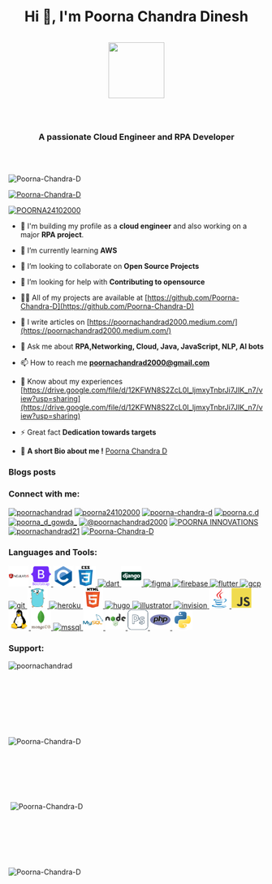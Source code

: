 <h1 align="center">Hi 👋, I'm Poorna Chandra Dinesh <br><br><a href="https://poorna-chandra-d.github.io/poornaportfolio/"><img src ="https://avatars.githubusercontent.com/u/69423861?s=400&u=b46e4d6d361ea88db9d8adae4932878588b81d11&v=4" height="110" width="110" ></img></a>
</h1>

<br>
<h3 align="center">A passionate Cloud Engineer and RPA Developer</h3>

<img src="" align="center">
<br>


<br>

<p align="left"> <img src="https://komarev.com/ghpvc/?username=rubleen1903&label=Profile%20views&color=0e75b6&style=flat" alt="Poorna-Chandra-D" /> </p>

<p align="left"> <a href="https://github.com/ryo-ma/github-profile-trophy"><img src="https://github-profile-trophy.vercel.app/?username=Poorna-Chandra-D" alt="Poorna-Chandra-D" /></a> </p>

<p align="left"> <a href="https://twitter.com/POORNA24102000" target="blank"><img src="https://img.shields.io/twitter/follow/POORNA24102000?logo=twitter&style=for-the-badge" alt="POORNA24102000" /></a> </p>

- 🔭 I'm building my profile as a **cloud engineer** and also working on a major **RPA project**.

- 🌱 I’m currently learning **AWS**

- 👯 I’m looking to collaborate on **Open Source Projects**

- 🤝 I’m looking for help with **Contributing to opensource**

- 👨‍💻 All of my projects are available at [https://github.com/Poorna-Chandra-D](https://github.com/Poorna-Chandra-D)

- 📝 I write articles on [https://poornachandrad2000.medium.com/](https://poornachandrad2000.medium.com/)

- 💬 Ask me about **RPA,Networking, Cloud, Java, JavaScript, NLP, AI bots**

- 📫 How to reach me **poornachandrad2000@gmail.com**

- 📄 Know about my experiences [https://drive.google.com/file/d/12KFWN8S2ZcL0I_ljmxyTnbrJi7JIK_n7/view?usp=sharing](https://drive.google.com/file/d/12KFWN8S2ZcL0I_ljmxyTnbrJi7JIK_n7/view?usp=sharing)

- ⚡ Great fact **Dedication towards targets**

- 💛 **A short Bio about me !** [Poorna Chandra D](https://discord.bio/p/poornachandrad)

### Blogs posts
<!-- BLOG-POST-LIST:START -->
<!-- BLOG-POST-LIST:END -->

<h3 align="left">Connect with me:</h3>
<p align="left">
<a href="https://dev.to/poornachandrad" target="blank"><img align="center" src="https://cdn.jsdelivr.net/npm/simple-icons@3.0.1/icons/dev-dot-to.svg" color:"white" alt="poornachandrad" height="30" width="40"  /></a>
<a href="https://twitter.com/poorna24102000" target="blank"><img align="center" src="https://cdn.jsdelivr.net/npm/simple-icons@3.0.1/icons/twitter.svg" alt="poorna24102000" height="30" width="40" /></a>
<a href="https://www.linkedin.com/in/poorna-chandra-d-54b641165/" target="blank"><img align="center" src="https://cdn.jsdelivr.net/npm/simple-icons@3.0.1/icons/linkedin.svg" alt="poorna-chandra-d" height="30" width="40" /></a>
<a href="https://www.facebook.com/poorna.c.d" target="blank"><img align="center" src="https://cdn.jsdelivr.net/npm/simple-icons@3.0.1/icons/facebook.svg" alt="poorna.c.d" height="30" width="40" /></a>
<a href="https://www.instagram.com/poorna_d_gowda_/" target="blank"><img align="center" src="https://cdn.jsdelivr.net/npm/simple-icons@3.0.1/icons/instagram.svg" alt="poorna_d_gowda_" height="30" width="40" /></a>
<a href="https://medium.com/@poornachandrad2000" target="blank"><img align="center" src="https://cdn.jsdelivr.net/npm/simple-icons@3.0.1/icons/medium.svg" alt="@poornachandrad2000" height="30" width="40" /></a>
<a href="https://www.youtube.com/channel/UCaToxHCziXCOx27H0d7zaVg" target="blank"><img align="center" src="https://cdn.jsdelivr.net/npm/simple-icons@3.0.1/icons/youtube.svg" alt="POORNA INNOVATIONS" height="30" width="40" /></a>
<a href="https://www.hackerrank.com/poornachandrad21" target="blank"><img align="center" src="https://cdn.jsdelivr.net/npm/simple-icons@3.0.1/icons/hackerrank.svg" alt="poornachandrad21" height="30" width="40" /></a>
<a href="https://leetcode.com/Poorna-Chandra-D/" target="blank"><img align="center" src="https://cdn.jsdelivr.net/npm/simple-icons@3.0.1/icons/leetcode.svg" alt="Poorna-Chandra-D" height="30" width="40" /></a>
</p>

<h3 align="left">Languages and Tools:</h3>
<p align="left"> <a href="https://angular.io" target="_blank"> <img src="https://raw.githubusercontent.com/devicons/devicon/master/icons/angularjs/angularjs-original-wordmark.svg" alt="angularjs" width="40" height="40"/> </a> <a href="https://getbootstrap.com" target="_blank"> <img src="https://raw.githubusercontent.com/devicons/devicon/master/icons/bootstrap/bootstrap-plain-wordmark.svg" alt="bootstrap" width="40" height="40"/> </a> <a href="https://www.cprogramming.com/" target="_blank"> <img src="https://raw.githubusercontent.com/devicons/devicon/master/icons/c/c-original.svg" alt="c" width="40" height="40"/> </a> <a href="https://www.w3schools.com/css/" target="_blank"> <img src="https://raw.githubusercontent.com/devicons/devicon/master/icons/css3/css3-original-wordmark.svg" alt="css3" width="40" height="40"/> </a> <a href="https://dart.dev" target="_blank"> <img src="https://www.vectorlogo.zone/logos/dartlang/dartlang-icon.svg" alt="dart" width="40" height="40"/> </a> <a href="https://www.djangoproject.com/" target="_blank"> <img src="https://raw.githubusercontent.com/devicons/devicon/master/icons/django/django-original.svg" alt="django" width="40" height="40"/> </a><a href="https://www.figma.com/" target="_blank"> <img src="https://www.vectorlogo.zone/logos/figma/figma-icon.svg" alt="figma" width="40" height="40"/> </a> <a href="https://firebase.google.com/" target="_blank"> <img src="https://www.vectorlogo.zone/logos/firebase/firebase-icon.svg" alt="firebase" width="40" height="40"/> </a> <a href="https://flutter.dev" target="_blank"> <img src="https://www.vectorlogo.zone/logos/flutterio/flutterio-icon.svg" alt="flutter" width="40" height="40"/> </a>  <a href="https://cloud.google.com" target="_blank"> <img src="https://www.vectorlogo.zone/logos/google_cloud/google_cloud-icon.svg" alt="gcp" width="40" height="40"/> </a> <a href="https://git-scm.com/" target="_blank"> <img src="https://www.vectorlogo.zone/logos/git-scm/git-scm-icon.svg" alt="git" width="40" height="40"/> </a> <a href="https://golang.org" target="_blank"> <img src="https://raw.githubusercontent.com/devicons/devicon/master/icons/go/go-original.svg" alt="go" width="40" height="40"/> </a> <a href="https://heroku.com" target="_blank"> <img src="https://www.vectorlogo.zone/logos/heroku/heroku-icon.svg" alt="heroku" width="40" height="40"/> </a> <a href="https://www.w3.org/html/" target="_blank"> <img src="https://raw.githubusercontent.com/devicons/devicon/master/icons/html5/html5-original-wordmark.svg" alt="html5" width="40" height="40"/> </a> <a href="https://gohugo.io/" target="_blank"> <img src="https://api.iconify.design/logos-hugo.svg" alt="hugo" width="40" height="40"/> </a> <a href="https://www.adobe.com/in/products/illustrator.html" target="_blank"> <img src="https://www.vectorlogo.zone/logos/adobe_illustrator/adobe_illustrator-icon.svg" alt="illustrator" width="40" height="40"/> </a> <a href="https://www.invisionapp.com/" target="_blank"> <img src="https://www.vectorlogo.zone/logos/invisionapp/invisionapp-icon.svg" alt="invision" width="40" height="40"/> </a> <a href="https://www.java.com" target="_blank"> <img src="https://raw.githubusercontent.com/devicons/devicon/master/icons/java/java-original.svg" alt="java" width="40" height="40"/> </a> <a href="https://developer.mozilla.org/en-US/docs/Web/JavaScript" target="_blank"> <img src="https://raw.githubusercontent.com/devicons/devicon/master/icons/javascript/javascript-original.svg" alt="javascript" width="40" height="40"/> </a> <a href="https://www.linux.org/" target="_blank"> <img src="https://raw.githubusercontent.com/devicons/devicon/master/icons/linux/linux-original.svg" alt="linux" width="40" height="40"/> </a> <a href="https://www.mongodb.com/" target="_blank"> <img src="https://raw.githubusercontent.com/devicons/devicon/master/icons/mongodb/mongodb-original-wordmark.svg" alt="mongodb" width="40" height="40"/> </a> <a href="https://www.microsoft.com/en-us/sql-server" target="_blank"> <img src="https://cdn.worldvectorlogo.com/logos/microsoft-sql-server.svg" alt="mssql" width="40" height="40"/> </a> <a href="https://www.mysql.com/" target="_blank"> <img src="https://raw.githubusercontent.com/devicons/devicon/master/icons/mysql/mysql-original-wordmark.svg" alt="mysql" width="40" height="40"/> </a>  <a href="https://nodejs.org" target="_blank"> <img src="https://raw.githubusercontent.com/devicons/devicon/master/icons/nodejs/nodejs-original-wordmark.svg" alt="nodejs" width="40" height="40"/> </a> <a href="https://www.photoshop.com/en" target="_blank"> <img src="https://raw.githubusercontent.com/devicons/devicon/master/icons/photoshop/photoshop-line.svg" alt="photoshop" width="40" height="40"/> </a> <a href="https://www.php.net" target="_blank"> <img src="https://raw.githubusercontent.com/devicons/devicon/master/icons/php/php-original.svg" alt="php" width="40" height="40"/> </a> <a href="https://www.python.org" target="_blank"> <img src="https://raw.githubusercontent.com/devicons/devicon/master/icons/python/python-original.svg" alt="python" width="40" height="40"/> </a> </p>

<h3 align="left">Support:</h3>
<p><a href="https://www.buymeacoffee.com/poornachandrad"> <img align="left" src="https://cdn.buymeacoffee.com/buttons/v2/default-yellow.png" height="50" width="210" alt="poornachandrad" /></a></p><br><br>
<br><br>
<br>

<br><br><p><img align="center" src="https://github-readme-stats.vercel.app/api/top-langs?username=Poorna-Chandra-D&show_icons=true&locale=en&layout=compact" alt="Poorna-Chandra-D" /></p><br><br>

<br><br><p>&nbsp;<img align="center" src="https://github-readme-stats.vercel.app/api?username=Poorna-Chandra-D&show_icons=true&locale=en" alt="Poorna-Chandra-D" /></p><br><br>

<br><br><p><img align="center" src="https://github-readme-streak-stats.herokuapp.com/?user=Poorna-Chandra-D&" alt="Poorna-Chandra-D" /></p>
